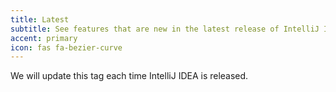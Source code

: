 ```yaml
---
title: Latest
subtitle: See features that are new in the latest release of IntelliJ IDEA.
accent: primary
icon: fas fa-bezier-curve
---
```


We will update this tag each time IntelliJ IDEA is released.